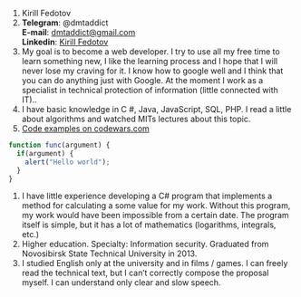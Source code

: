 1. Kirill Fedotov
1. **Telegram**: @dmtaddict  
**E-mail**: dmtaddict@gmail.com  
**Linkedin**: [Kirill Fedotov](https://www.linkedin.com/in/kirill-fedotov-7b5050182/)  
1. My goal is to become a web developer. I try to use all my free time to learn something new, I like the learning process and I hope that I will never lose my craving for it. I know how to google well and I think that you can do anything just with Google. At the moment I work as a specialist in technical protection of information (little connected with IT)..
1. I have basic knowledge in C #, Java, JavaScript, SQL, PHP. I read a little about algorithms and watched MITs lectures about this topic.
1. [Code examples on codewars.com](https://www.codewars.com/users/dmtaddict)
```javascript
function func(argument) {
  if(argument) {
    alert("Hello world");
  }
}
```
1. I have little experience developing a C# program that implements a method for calculating a some value for my work. Without this program, my work would have been impossible from a certain date. The program itself is simple, but it has a lot of mathematics (logarithms, integrals, etc.)
1. Higher education. Specialty: Information security. Graduated from Novosibirsk State Technical University in 2013. 
1. I studied English only at the university and in films / games. I can freely read the technical text, but I can’t correctly compose the proposal myself. I can understand only clear and slow speech.